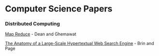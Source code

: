# Computer Science Papers

### Distributed Computing
[Map Reduce](/src/map-reduce.pdf) - Dean and Ghemawat

[The Anatomy of a Large-Scale Hypertextual
Web Search Engine](/src/anatomy-of-search-engine.pdf) - Brin and Page



